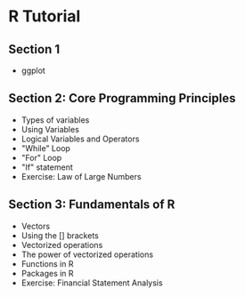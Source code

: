 # R Tutorial

## Section 1
* ggplot

## Section 2: Core Programming Principles
* Types of variables
* Using Variables
* Logical Variables and Operators
* "While" Loop
* "For" Loop
* "If" statement
* Exercise: Law of Large Numbers

## Section 3: Fundamentals of R
* Vectors
* Using the [] brackets
* Vectorized operations
* The power of vectorized operations
* Functions in R
* Packages in R
* Exercise: Financial Statement Analysis

